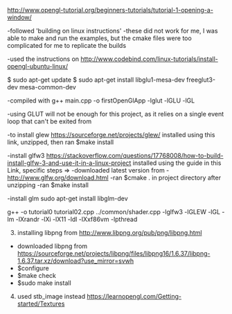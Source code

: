 http://www.opengl-tutorial.org/beginners-tutorials/tutorial-1-opening-a-window/

-followed 'building on linux instructions'
-these did not work for me, I was able to make and run the examples, but the
cmake files were too complicated for me to replicate the builds

-used the instructions on http://www.codebind.com/linux-tutorials/install-opengl-ubuntu-linux/

$ sudo apt-get update
$ sudo apt-get install libglu1-mesa-dev freeglut3-dev mesa-common-dev

-compiled with
g++ main.cpp -o firstOpenGlApp -lglut -lGLU -lGL

-using GLUT will not be enough for this project, as it relies on a single event
loop that can't be exited from

-to install glew
https://sourceforge.net/projects/glew/
installed using this link, unzipped, then ran
$make install

-install glfw3
https://stackoverflow.com/questions/17768008/how-to-build-install-glfw-3-and-use-it-in-a-linux-project
installed using the guide in this Link, specific steps =>
-downloaded latest version from - http://www.glfw.org/download.html
-ran $cmake . in project directory after unzipping
-ran $make install

-install glm
sudo apt-get install libglm-dev

g++ -o tutorial0 tutorial02.cpp ../common/shader.cpp -lglfw3 -lGLEW -lGL -lm -lXrandr -lXi -lX11 -ldl -lXxf86vm -lpthread


3. installing libpng from http://www.libpng.org/pub/png/libpng.html
  - downloaded libpng from https://sourceforge.net/projects/libpng/files/libpng16/1.6.37/libpng-1.6.37.tar.xz/download?use_mirror=svwh
  - $configure
  - $make check
  - $sudo make install

4. used stb_image instead
https://learnopengl.com/Getting-started/Textures
